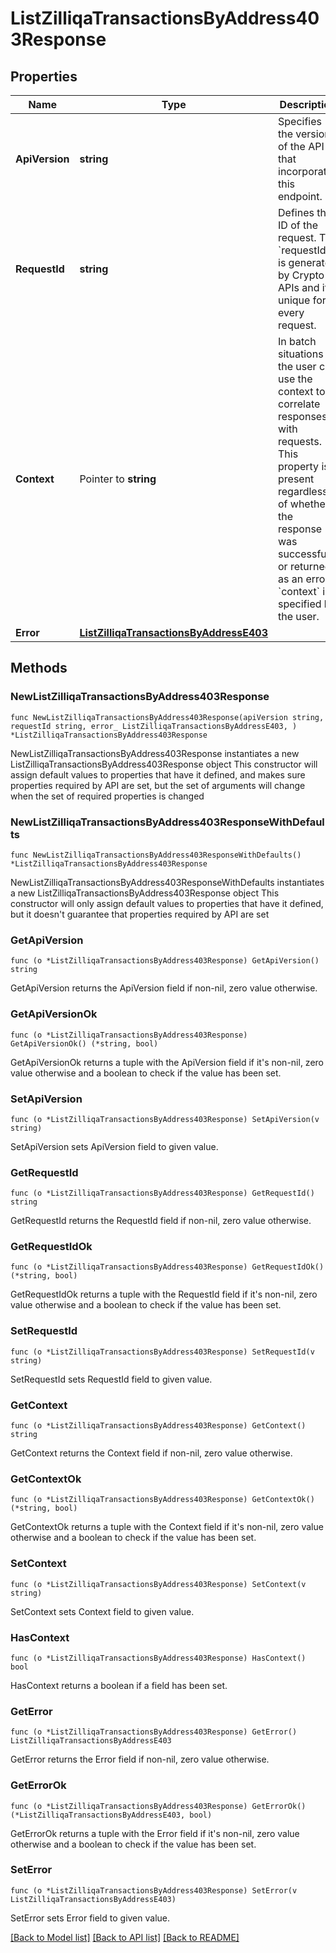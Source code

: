 # ListZilliqaTransactionsByAddress403Response

## Properties

Name | Type | Description | Notes
------------ | ------------- | ------------- | -------------
**ApiVersion** | **string** | Specifies the version of the API that incorporates this endpoint. | 
**RequestId** | **string** | Defines the ID of the request. The &#x60;requestId&#x60; is generated by Crypto APIs and it&#39;s unique for every request. | 
**Context** | Pointer to **string** | In batch situations the user can use the context to correlate responses with requests. This property is present regardless of whether the response was successful or returned as an error. &#x60;context&#x60; is specified by the user. | [optional] 
**Error** | [**ListZilliqaTransactionsByAddressE403**](ListZilliqaTransactionsByAddressE403.md) |  | 

## Methods

### NewListZilliqaTransactionsByAddress403Response

`func NewListZilliqaTransactionsByAddress403Response(apiVersion string, requestId string, error_ ListZilliqaTransactionsByAddressE403, ) *ListZilliqaTransactionsByAddress403Response`

NewListZilliqaTransactionsByAddress403Response instantiates a new ListZilliqaTransactionsByAddress403Response object
This constructor will assign default values to properties that have it defined,
and makes sure properties required by API are set, but the set of arguments
will change when the set of required properties is changed

### NewListZilliqaTransactionsByAddress403ResponseWithDefaults

`func NewListZilliqaTransactionsByAddress403ResponseWithDefaults() *ListZilliqaTransactionsByAddress403Response`

NewListZilliqaTransactionsByAddress403ResponseWithDefaults instantiates a new ListZilliqaTransactionsByAddress403Response object
This constructor will only assign default values to properties that have it defined,
but it doesn't guarantee that properties required by API are set

### GetApiVersion

`func (o *ListZilliqaTransactionsByAddress403Response) GetApiVersion() string`

GetApiVersion returns the ApiVersion field if non-nil, zero value otherwise.

### GetApiVersionOk

`func (o *ListZilliqaTransactionsByAddress403Response) GetApiVersionOk() (*string, bool)`

GetApiVersionOk returns a tuple with the ApiVersion field if it's non-nil, zero value otherwise
and a boolean to check if the value has been set.

### SetApiVersion

`func (o *ListZilliqaTransactionsByAddress403Response) SetApiVersion(v string)`

SetApiVersion sets ApiVersion field to given value.


### GetRequestId

`func (o *ListZilliqaTransactionsByAddress403Response) GetRequestId() string`

GetRequestId returns the RequestId field if non-nil, zero value otherwise.

### GetRequestIdOk

`func (o *ListZilliqaTransactionsByAddress403Response) GetRequestIdOk() (*string, bool)`

GetRequestIdOk returns a tuple with the RequestId field if it's non-nil, zero value otherwise
and a boolean to check if the value has been set.

### SetRequestId

`func (o *ListZilliqaTransactionsByAddress403Response) SetRequestId(v string)`

SetRequestId sets RequestId field to given value.


### GetContext

`func (o *ListZilliqaTransactionsByAddress403Response) GetContext() string`

GetContext returns the Context field if non-nil, zero value otherwise.

### GetContextOk

`func (o *ListZilliqaTransactionsByAddress403Response) GetContextOk() (*string, bool)`

GetContextOk returns a tuple with the Context field if it's non-nil, zero value otherwise
and a boolean to check if the value has been set.

### SetContext

`func (o *ListZilliqaTransactionsByAddress403Response) SetContext(v string)`

SetContext sets Context field to given value.

### HasContext

`func (o *ListZilliqaTransactionsByAddress403Response) HasContext() bool`

HasContext returns a boolean if a field has been set.

### GetError

`func (o *ListZilliqaTransactionsByAddress403Response) GetError() ListZilliqaTransactionsByAddressE403`

GetError returns the Error field if non-nil, zero value otherwise.

### GetErrorOk

`func (o *ListZilliqaTransactionsByAddress403Response) GetErrorOk() (*ListZilliqaTransactionsByAddressE403, bool)`

GetErrorOk returns a tuple with the Error field if it's non-nil, zero value otherwise
and a boolean to check if the value has been set.

### SetError

`func (o *ListZilliqaTransactionsByAddress403Response) SetError(v ListZilliqaTransactionsByAddressE403)`

SetError sets Error field to given value.



[[Back to Model list]](../README.md#documentation-for-models) [[Back to API list]](../README.md#documentation-for-api-endpoints) [[Back to README]](../README.md)


